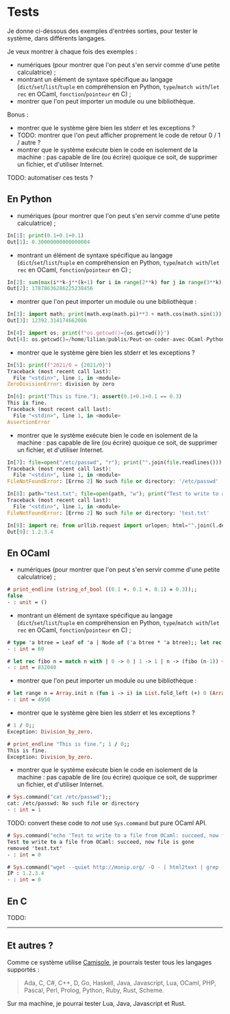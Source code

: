 # Tests

Je donne ci-dessous des exemples d'entrées sorties, pour tester le système, dans différents langages.

Je veux montrer à chaque fois des exemples :

- numériques (pour montrer que l'on peut s'en servir comme d'une petite calculatrice) ;
- montrant un élément de syntaxe spécifique au langage (`dict`/`set`/`list`/`tuple` en compréhension en Python, `type`/`match with`/`let rec` en OCaml, `fonction`/`pointeur` en C) ;
- montrer que l'on peut importer un module ou une bibliothèque.

Bonus :

- montrer que le système gère bien les stderr et les exceptions ?
- TODO: montrer que l'on peut afficher proprement le code de retour 0 / 1 / autre ?
- montrer que le système exécute bien le code en isolement de la machine : pas capable de lire (ou écrire) quoique ce soit, de supprimer un fichier, et d'utiliser Internet.

TODO: automatiser ces tests ?

## En Python

- numériques (pour montrer que l'on peut s'en servir comme d'une petite calculatrice) ;

```python
In[1]: print(0.1+0.1+0.1)
Out[1]: 0.30000000000000004
```

- montrant un élément de syntaxe spécifique au langage (`dict`/`set`/`list`/`tuple` en compréhension en Python, `type`/`match with`/`let rec` en OCaml, `fonction`/`pointeur` en C) ;

```python
In[2]: sum(max(i**k-j**(k+1) for i in range(2**k) for j in range(3**k)) for k in [3,4,5,6,7,8])
Out[2]: 17878636286225238456
```

- montrer que l'on peut importer un module ou une bibliothèque :

```python
In[3]: import math; print(math.exp(math.pi)**3 + math.cos(math.sin(1)))
Out[3]: 12392.314174662086
```

```python
In[4]: import os; print(f"os.getcwd()={os.getcwd()}")
Out[4]: os.getcwd()=/home/lilian/publis/Peut-on-coder-avec-OCaml-Python-and-C-par-SMS.git
```

- montrer que le système gère bien les stderr et les exceptions ?

```python
In[5]: print(f"2021/0 = {2021/0}")
Traceback (most recent call last):
  File "<stdin>", line 1, in <module>
ZeroDivisionError: division by zero
```

```python
In[6]: print("This is fine."); assert(0.1+0.1+0.1 == 0.3)
This is fine.
Traceback (most recent call last):
  File "<stdin>", line 1, in <module>
AssertionError
```

- montrer que le système exécute bien le code en isolement de la machine : pas capable de lire (ou écrire) quoique ce soit, de supprimer un fichier, et d'utiliser Internet.

```python
In[7]: file=open("/etc/passwd", "r"); print("".join(file.readlines()))
Traceback (most recent call last):
  File "<stdin>", line 1, in <module>
FileNotFoundError: [Errno 2] No such file or directory: '/etc/passwd'
```

```python
In[8]: path="test.txt"; file=open(path, "w"); print("Test to write to a file from Python: succeed, now file is gone", file=file, flush=True); file=open(path, "r"); print("".join(file.readlines())); import os; os.remove(path)
Traceback (most recent call last):
  File "<stdin>", line 1, in <module>
FileNotFoundError: [Errno 2] No such file or directory: 'test.txt'
```

```python
In[9]: import re; from urllib.request import urlopen; html="".join(l.decode() for l in urlopen("http://monip.org/").readlines()); ip=re.search("[0-9]+.[0-9]+.[0-9]+.[0-9]+", html).group(0); print(f"Your IP address is: {ip}")
Out[9]: 1.2.3.4
```

## En OCaml

- numériques (pour montrer que l'on peut s'en servir comme d'une petite calculatrice) ;

```ocaml
# print_endline (string_of_bool ((0.1 +. 0.1 +. 0.1) = 0.3));;
false
- : unit = ()
```

- montrant un élément de syntaxe spécifique au langage (`dict`/`set`/`list`/`tuple` en compréhension en Python, `type`/`match with`/`let rec` en OCaml, `fonction`/`pointeur` en C) ;

```ocaml
# type 'a btree = Leaf of 'a | Node of ('a btree * 'a btree);; let rec sum (tree : int btree) = match tree with | Leaf i -> i | Node(left, right) -> (sum left) + (sum right);; sum( Node(Leaf 10, Node(Leaf 20, Leaf 30)) );;
- : int = 60
```

```ocaml
# let rec fibo n = match n with | 0 -> 0 | 1 -> 1 | n -> (fibo (n-1)) + (fibo (n-2)) in fibo 30;;
- : int = 832040
```

- montrer que l'on peut importer un module ou une bibliothèque :

```ocaml
# let range n = Array.init n (fun i -> i) in List.fold_left (+) 0 (Array.to_list (range 100));;
- : int = 4950
```

- montrer que le système gère bien les stderr et les exceptions ?

```ocaml
# 1 / 0;;
Exception: Division_by_zero.
```

```ocaml
# print_endline "This is fine."; 1 / 0;;
This is fine.
Exception: Division_by_zero.
```

- montrer que le système exécute bien le code en isolement de la machine : pas capable de lire (ou écrire) quoique ce soit, de supprimer un fichier, et d'utiliser Internet.

```ocaml
# Sys.command("cat /etc/passwd");;
cat: /etc/passwd: No such file or directory
- : int = 1
```

TODO: convert these code to *not* use `Sys.command` but pure OCaml API.

```ocaml
# Sys.command("echo 'Test to write to a file from OCaml: succeed, now file is gone' > test.txt ; cat test.txt ; rm -vf test.txt");;
Test to write to a file from OCaml: succeed, now file is gone
removed 'test.txt'
- : int = 0
```

```ocaml
# Sys.command("wget --quiet http://monip.org/ -O - | html2text | grep -o 'IP : .*'")
IP : 1.2.3.4
- : int = 0
```

## En C

TODO:

---

## Et autres ?

Comme ce système utilise [Camisole](https://camisole.prologin.org/), je pourrais tester tous les langages supportés :

> Ada, C, C#, C++, D, Go, Haskell, Java, Javascript, Lua, OCaml, PHP, Pascal, Perl, Prolog, Python, Ruby, Rust, Scheme.

Sur ma machine, je pourrai tester Lua, Java, Javascript et Rust.
